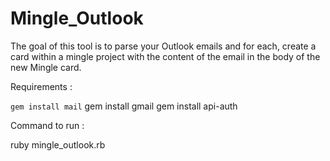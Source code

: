 # Mingle_Outlook
The goal of this tool is to parse your Outlook emails and for each, create a card within a mingle project with the content of the email in the body of the new Mingle card. 

Requirements : 

`gem install mail`
gem install gmail
gem install api-auth

Command to run : 

ruby mingle_outlook.rb
